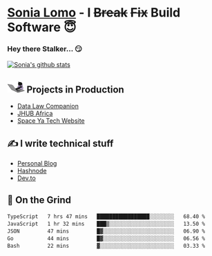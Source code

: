 # [Sonia Lomo](https://sonylomo.github.io/) - I ~~Break~~ ~~Fix~~ Build Software 😇
### Hey there Stalker... 😏 

<a href="https://github.com/sonylomo/github-readme-stats">
  <img align="center" src="https://media.giphy.com/media/lU05nFSW6Y2A/giphy.gif" alt="Sonia's github stats" />
</a>

## <img src="assets/devcat.gif" width="40"> Projects in Production
- [Data Law Companion](https://datalawcompanion.org/)
- [JHUB Africa](https://jhubafrica.com/)
- [Space Ya Tech Website](https://www.spaceyatech.com/)

## ✍️ I write technical stuff
- [Personal Blog](https://sonylomo-github-io.vercel.app/blog)
- [Hashnode](https://sonylomo.hashnode.dev/)
- [Dev.to](https://dev.to/sonylomo)

## 🤡 On the Grind
<!--START_SECTION:waka-->

```txt
TypeScript   7 hrs 47 mins   █████████████████░░░░░░░░   68.40 %
JavaScript   1 hr 32 mins    ███▒░░░░░░░░░░░░░░░░░░░░░   13.50 %
JSON         47 mins         █▓░░░░░░░░░░░░░░░░░░░░░░░   06.90 %
Go           44 mins         █▓░░░░░░░░░░░░░░░░░░░░░░░   06.56 %
Bash         22 mins         ▓░░░░░░░░░░░░░░░░░░░░░░░░   03.33 %
```

<!--END_SECTION:waka-->

